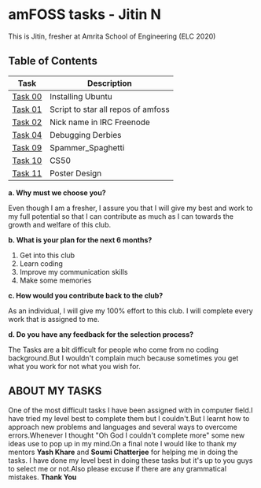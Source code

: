 # **amFOSS tasks - Jitin N**

This is Jitin, fresher at Amrita School of Engineering (ELC 2020)

## **Table of Contents**

| Task | Description |
| --- | --- |
| [Task 00](https://github.com/nj7782/amfoss-tasks/tree/main/Task%201)| Installing Ubuntu |
| [Task 01](https://github.com/nj7782/amfoss-tasks/tree/main/Task%201)| Script to star all repos of amfoss |
| [Task 02](https://github.com/nj7782/amfoss-tasks/tree/main/Task%201) | Nick name in IRC Freenode |
| [Task 04](https://github.com/nj7782/amfoss-tasks/tree/main/Task%204) | Debugging Derbies |
| [Task 09](https://github.com/nj7782/amfoss-tasks/tree/main/Task%209) | Spammer_Spaghetti |
| [Task 10](https://github.com/nj7782/amfoss-tasks/tree/main/Task%2010) | CS50  |
| [Task 11](https://github.com/nj7782/amfoss-tasks/tree/main/Task%2011) | Poster Design |  





**a. Why must we choose you?**

Even though I am a fresher, I assure you that I will give my best and work to my full potential so that I can contribute as much as I can towards the growth and welfare of this club.

**b. What is your plan for the next 6 months?**

1. Get into this club
2. Learn coding
3. Improve my communication skills
4. Make some memories

**c. How would you contribute back to the club?**

As an individual, I will give my 100% effort to this club. I will complete every work that is assigned to me.

**d. Do you have any feedback for the selection process?**

The Tasks are a bit difficult for people who come from no coding background.But I wouldn't complain much because sometimes you get what you work for not what you wish for.


## ABOUT MY TASKS

One of the most difficult tasks I have been assigned with in computer field.I have tried my level best to complete them but I couldn't.But I learnt how to approach new problems and languages and several ways to overcome errors.Whenever I thought "Oh God I couldn't complete more" some new ideas use to pop up in my mind.On a final note I would like to thank my mentors **Yash Khare** and **Soumi Chatterjee** for helping me in doing the tasks. I have done my level best in doing these tasks but it's up to you guys to select me or not.Also please excuse if there are any grammatical mistakes. 
**Thank You**


